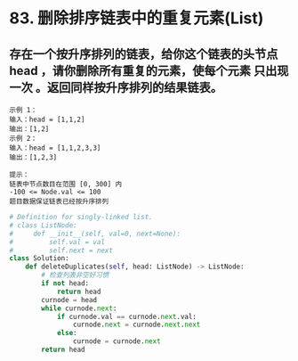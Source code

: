 # 83. 删除排序链表中的重复元素(List)
## 存在一个按升序排列的链表，给你这个链表的头节点 head ，请你删除所有重复的元素，使每个元素 只出现一次 。返回同样按升序排列的结果链表。

    示例 1：
    输入：head = [1,1,2]
    输出：[1,2]
    示例 2：
    输入：head = [1,1,2,3,3]
    输出：[1,2,3]
     
    提示：
    链表中节点数目在范围 [0, 300] 内
    -100 <= Node.val <= 100
    题目数据保证链表已经按升序排列
```python
# Definition for singly-linked list.
# class ListNode:
#     def __init__(self, val=0, next=None):
#         self.val = val
#         self.next = next
class Solution:
    def deleteDuplicates(self, head: ListNode) -> ListNode:
        # 检查列表非空好习惯
        if not head:
            return head
        curnode = head
        while curnode.next:
            if curnode.val == curnode.next.val:
                curnode.next = curnode.next.next
            else:
                curnode = curnode.next
        return head
```
